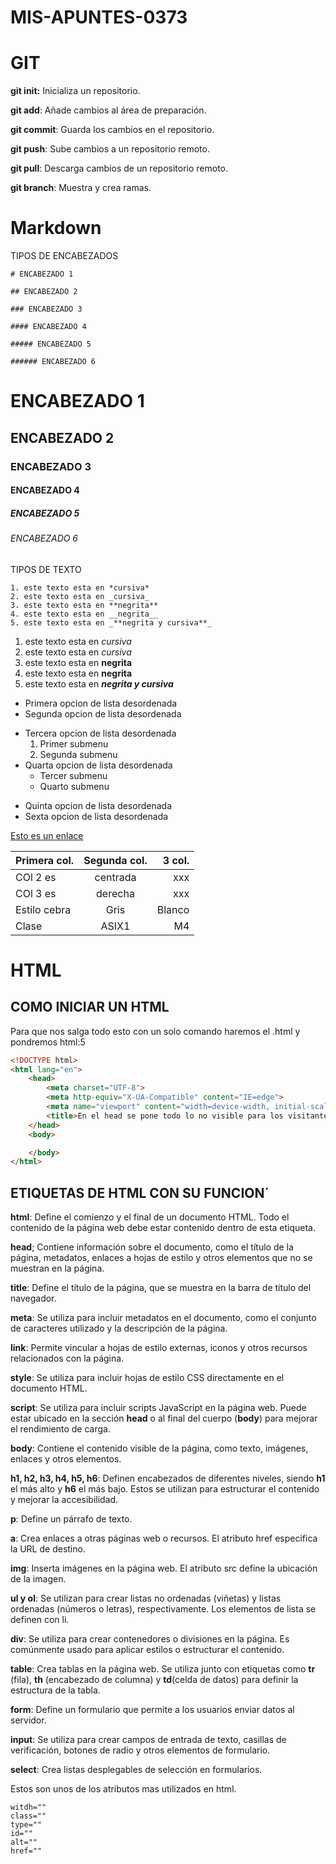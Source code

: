 # MIS-APUNTES-0373



# GIT

**git init:** Inicializa un repositorio.

**git add**: Añade cambios al área de preparación.

**git commit**: Guarda los cambios en el repositorio.

**git push**: Sube cambios a un repositorio remoto.

**git pull**: Descarga cambios de un repositorio remoto.

**git branch**: Muestra y crea ramas.

# Markdown

TIPOS DE ENCABEZADOS
```
# ENCABEZADO 1

## ENCABEZADO 2

### ENCABEZADO 3

#### ENCABEZADO 4

##### ENCABEZADO 5

###### ENCABEZADO 6
```

# ENCABEZADO 1

## ENCABEZADO 2

### ENCABEZADO 3

#### ENCABEZADO 4

##### ENCABEZADO 5

###### ENCABEZADO 6


TIPOS DE TEXTO 
```
1. este texto esta en *cursiva*
2. este texto esta en _cursiva_
3. este texto esta en **negrita**
4. este texto esta en __negrita__
5. este texto esta en _**negrita y cursiva**_
```
1. este texto esta en *cursiva*
2. este texto esta en _cursiva_
3. este texto esta en **negrita**
4. este texto esta en __negrita__
5. este texto esta en _**negrita y cursiva**_

* Primera opcion de lista desordenada
* Segunda opcion de lista desordenada
- Tercera opcion de lista desordenada
    1. Primer submenu
    2. Segunda submenu
- Quarta opcion de lista desordenada
    * Tercer submenu
    * Quarto submenu
+ Quinta opcion de lista desordenada
+ Sexta opcion de lista desordenada

[Esto es un enlace](http://joan23.fje.edu "Enlace a la web del cole")


|Primera col.|Segunda col.|3 col.|
|---------------|:-------------:|---------:|
|COl 2 es|centrada|xxx|
|COl 3 es|derecha|xxx|
|Estilo cebra|Gris|Blanco|
|Clase|ASIX1|M4|

# HTML

## COMO INICIAR UN HTML

Para que nos salga todo esto con un solo comando haremos el .html y pondremos html:5
```html
<!DOCTYPE html>
<html lang="en">
    <head>
        <meta charset="UTF-8">
        <meta http-equiv="X-UA-Compatible" content="IE=edge">
        <meta name="viewport" content="width=device-width, initial-scale=1.0">
        <title>En el head se pone todo lo no visible para los visitantes</title>
    </head>
    <body>

    </body>
</html>
```

## ETIQUETAS DE HTML CON SU FUNCION´

**html**: Define el comienzo y el final de un documento HTML. Todo el contenido de la página web debe estar contenido dentro de esta etiqueta.

**head**; Contiene información sobre el documento, como el título de la página, metadatos, enlaces a hojas de estilo y otros elementos que no se muestran en la página.

**title**: Define el título de la página, que se muestra en la barra de título del navegador.

**meta**: Se utiliza para incluir metadatos en el documento, como el conjunto de caracteres utilizado y la descripción de la página.

**link**: Permite vincular a hojas de estilo externas, iconos y otros recursos relacionados con la página.

**style**: Se utiliza para incluir hojas de estilo CSS directamente en el documento HTML.

**script**: Se utiliza para incluir scripts JavaScript en la página web. Puede estar ubicado en la sección **head** o al final del cuerpo (**body**) para mejorar el rendimiento de carga.

**body**: Contiene el contenido visible de la página, como texto, imágenes, enlaces y otros elementos.

**h1, h2, h3, h4, h5, h6**: Definen encabezados de diferentes niveles, siendo **h1** el más alto y **h6** el más bajo. Estos se utilizan para estructurar el contenido y mejorar la accesibilidad.

**p**: Define un párrafo de texto.

**a**: Crea enlaces a otras páginas web o recursos. El atributo href especifica la URL de destino.

**img**: Inserta imágenes en la página web. El atributo src define la ubicación de la imagen.

**ul y ol**: Se utilizan para crear listas no ordenadas (viñetas) y listas ordenadas (números o letras), respectivamente. Los elementos de lista se definen con li.

**div**: Se utiliza para crear contenedores o divisiones en la página. Es comúnmente usado para aplicar estilos o estructurar el contenido.

**table**: Crea tablas en la página web. Se utiliza junto con etiquetas como **tr** (fila), **th** (encabezado de columna) y **td**(celda de datos) para definir la estructura de la tabla.

**form**: Define un formulario que permite a los usuarios enviar datos al servidor.

**input**: Se utiliza para crear campos de entrada de texto, casillas de verificación, botones de radio y otros elementos de formulario.

**select**: Crea listas desplegables de selección en formularios.

Estos son unos de los atributos mas utilizados en html.

```
witdh=""
class=""
type=""
id=""
alt=""
href=""
```